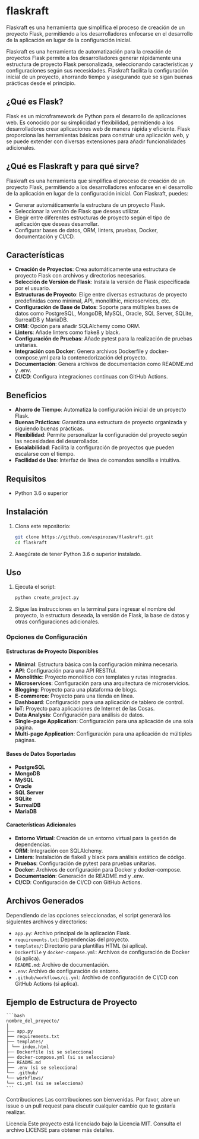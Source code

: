 # flaskraft
Flaskraft es una herramienta que simplifica el proceso de creación de un proyecto Flask, permitiendo a los desarrolladores enfocarse en el desarrollo de la aplicación en lugar de la configuración inicial. 

Flaskraft es una herramienta de automatización para la creación de proyectos Flask permite a los desarrolladores generar rápidamente una estructura de proyecto Flask personalizada, seleccionando características y configuraciones según sus necesidades. Flaskraft facilita la configuración inicial de un proyecto, ahorrando tiempo y asegurando que se sigan buenas prácticas desde el principio.

## ¿Qué es Flask?

Flask es un microframework de Python para el desarrollo de aplicaciones web. Es conocido por su simplicidad y flexibilidad, permitiendo a los desarrolladores crear aplicaciones web de manera rápida y eficiente. Flask proporciona las herramientas básicas para construir una aplicación web, y se puede extender con diversas extensiones para añadir funcionalidades adicionales.

## ¿Qué es Flaskraft y para qué sirve?

Flaskraft es una herramienta que simplifica el proceso de creación de un proyecto Flask, permitiendo a los desarrolladores enfocarse en el desarrollo de la aplicación en lugar de la configuración inicial. Con Flaskraft, puedes:

- Generar automáticamente la estructura de un proyecto Flask.
- Seleccionar la versión de Flask que deseas utilizar.
- Elegir entre diferentes estructuras de proyecto según el tipo de aplicación que deseas desarrollar.
- Configurar bases de datos, ORM, linters, pruebas, Docker, documentación y CI/CD.

## Características

- **Creación de Proyectos**: Crea automáticamente una estructura de proyecto Flask con archivos y directorios necesarios.
- **Selección de Versión de Flask**: Instala la versión de Flask especificada por el usuario.
- **Estructuras de Proyecto**: Elige entre diversas estructuras de proyecto predefinidas como minimal, API, monolithic, microservices, etc.
- **Configuración de Base de Datos**: Soporte para múltiples bases de datos como PostgreSQL, MongoDB, MySQL, Oracle, SQL Server, SQLite, SurrealDB y MariaDB.
- **ORM**: Opción para añadir SQLAlchemy como ORM.
- **Linters**: Añade linters como flake8 y black.
- **Configuración de Pruebas**: Añade pytest para la realización de pruebas unitarias.
- **Integración con Docker**: Genera archivos Dockerfile y docker-compose.yml para la contenedorización del proyecto.
- **Documentación**: Genera archivos de documentación como README.md y .env.
- **CI/CD**: Configura integraciones continuas con GitHub Actions.

## Beneficios

- **Ahorro de Tiempo**: Automatiza la configuración inicial de un proyecto Flask.
- **Buenas Prácticas**: Garantiza una estructura de proyecto organizada y siguiendo buenas prácticas.
- **Flexibilidad**: Permite personalizar la configuración del proyecto según las necesidades del desarrollador.
- **Escalabilidad**: Facilita la configuración de proyectos que pueden escalarse con el tiempo.
- **Facilidad de Uso**: Interfaz de línea de comandos sencilla e intuitiva.

## Requisitos

- Python 3.6 o superior

## Instalación

1. Clona este repositorio:

    ```bash
    git clone https://github.com/espinozan/flaskraft.git
    cd flaskraft
    ```

2. Asegúrate de tener Python 3.6 o superior instalado.

## Uso

1. Ejecuta el script:

    ```bash
    python create_project.py
    ```

2. Sigue las instrucciones en la terminal para ingresar el nombre del proyecto, la estructura deseada, la versión de Flask, la base de datos y otras configuraciones adicionales.

### Opciones de Configuración

#### Estructuras de Proyecto Disponibles

- **Minimal**: Estructura básica con la configuración mínima necesaria.
- **API**: Configuración para una API RESTful.
- **Monolithic**: Proyecto monolítico con templates y rutas integradas.
- **Microservices**: Configuración para una arquitectura de microservicios.
- **Blogging**: Proyecto para una plataforma de blogs.
- **E-commerce**: Proyecto para una tienda en línea.
- **Dashboard**: Configuración para una aplicación de tablero de control.
- **IoT**: Proyecto para aplicaciones de Internet de las Cosas.
- **Data Analysis**: Configuración para análisis de datos.
- **Single-page Application**: Configuración para una aplicación de una sola página.
- **Multi-page Application**: Configuración para una aplicación de múltiples páginas.

#### Bases de Datos Soportadas

- **PostgreSQL**
- **MongoDB**
- **MySQL**
- **Oracle**
- **SQL Server**
- **SQLite**
- **SurrealDB**
- **MariaDB**

#### Características Adicionales

- **Entorno Virtual**: Creación de un entorno virtual para la gestión de dependencias.
- **ORM**: Integración con SQLAlchemy.
- **Linters**: Instalación de flake8 y black para análisis estático de código.
- **Pruebas**: Configuración de pytest para pruebas unitarias.
- **Docker**: Archivos de configuración para Docker y docker-compose.
- **Documentación**: Generación de README.md y .env.
- **CI/CD**: Configuración de CI/CD con GitHub Actions.

## Archivos Generados

Dependiendo de las opciones seleccionadas, el script generará los siguientes archivos y directorios:

- `app.py`: Archivo principal de la aplicación Flask.
- `requirements.txt`: Dependencias del proyecto.
- `templates/`: Directorio para plantillas HTML (si aplica).
- `Dockerfile` y `docker-compose.yml`: Archivos de configuración de Docker (si aplica).
- `README.md`: Archivo de documentación.
- `.env`: Archivo de configuración de entorno.
- `.github/workflows/ci.yml`: Archivo de configuración de CI/CD con GitHub Actions (si aplica).

## Ejemplo de Estructura de Proyecto

    ```bash
    nombre_del_proyecto/
    │
    ├── app.py
    ├── requirements.txt
    ├── templates/
    │ └── index.html
    ├── Dockerfile (si se selecciona)
    ├── docker-compose.yml (si se selecciona)
    ├── README.md
    ├── .env (si se selecciona)
    └── .github/
    └── workflows/
    └── ci.yml (si se selecciona)
    ```

Contribuciones
Las contribuciones son bienvenidas. Por favor, abre un issue o un pull request para discutir cualquier cambio que te gustaría realizar.

Licencia
Este proyecto está licenciado bajo la Licencia MIT. Consulta el archivo LICENSE para obtener más detalles.
